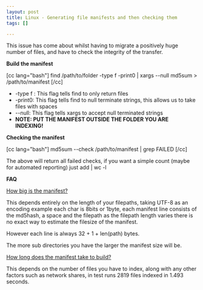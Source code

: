 ```yaml
--- 
layout: post
title: Linux - Generating file manifests and then checking them
tags: []

---
```

This issue has come about whilst having to migrate a positively huge number of files, and have to check the integrity of the transfer.

<strong>Build the manifest</strong>

[cc lang="bash"]
find /path/to/folder -type f -print0 | xargs --null md5sum > /path/to/manifest
[/cc]
<ul>
	<li>-type f : This flag tells find to only return files</li>
	<li>-print0: This flag tells find to null terminate strings, this allows us to take files with spaces</li>
	<li>--null: This flag tells xargs to accept null terminated strings</li>
	<li><strong>NOTE: PUT THE MANIFEST OUTSIDE THE FOLDER YOU ARE INDEXING!</strong></li>
</ul>
<strong>Checking the manifest</strong>

[cc lang="bash"]
md5sum --check /path/to/manifest | grep FAILED
[/cc]

The above will return all failed checks, if you want a simple count (maybe for automated reporting) just add  | wc -l

<strong>FAQ</strong>

<span style="text-decoration: underline;">How big is the manifest?</span>

This depends entirely on the length of your filepaths, taking UTF-8 as an encoding example each char is 8bits or 1byte, each manifest line consists of the md5hash, a space and the filepath as the filepath length varies there is no exact way to estimate the filesize of the manifest.

However each line is always 32 + 1 + len(path) bytes.

The more sub directories you have the larger the manifest size will be.

<span style="text-decoration: underline;">How long does the manifest take to build?</span>

This depends on the number of files you have to index, along with any other factors such as network shares, in test runs 2819 files indexed in 1.493 seconds.
